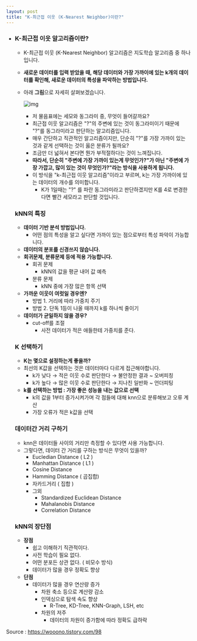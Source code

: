 ```yaml
---
layout: post
title: "K-최근접 이웃 (K-Nearest Neighbor)이란?"
---
```


- ### K-최근접 이웃 알고리즘이란?

  - K-최근접 이웃 (K-Nearest Neighbor) 알고리즘은 지도학습 알고리즘 중 하나입니다.

  - **새로운 데이터를 입력 받았을 때, 해당 데이터와 가장 가까이에 있는 k개의 데이터를 확인해, 새로운 데이터의 특성을 파악하는 방법입니다.**

  - 아래 **그림**으로 자세히 살펴보겠습니다.

    ![img](https://blog.kakaocdn.net/dn/bJ2ECl/btqM5fWzhmv/U2Qz5DMgCvYqsTCpNn7woK/img.png)

    - 저 물음표에는 세모와 동그라미 중, 무엇이 들어갈까요?
    - 최근접 이웃 알고리즘은 "?"의 주변에 있는 것이 동그라미이기 때문에 "?"를 동그라미라고 판단하는 알고리즘입니다.
    - 매우 간단하고 직관적인 알고리즘이지만, 단순히 "?"를 가장 가까이 있는 것과 같게 선택하는 것이 옳은 분류가 될까요?
    - 조금만 더 넓혀서 본다면 뭔가 부적절하다는 것이 느껴집니다.
    - **따라서, 단순히 "주변에 가장 가까이 있는게 무엇인가?"가 아닌 "주변에 가장 가깝고, 많이 있는 것이 무엇인가?"라는 방식을 사용하게 됩니다.**
    - 이 방식을 "k-최근접 이웃 알고리즘"이라고 부르며, k는 가장 가까이에 있는 데이터의 개수를 의미합니다.
      - K가 1일때는 "?" 를 파란 동그라미라고 판단하겠지만 K를 4로 변경한다면 빨간 세모라고 판단할 것입니다.

  ### kNN의 특징

  - **데이터 기반 분석 방법입니다.**
    - 어떤 점의 특성을 알고 싶다면 가까이 있는 점으로부터 특성 파악이 가능합니다.
  - **데이터의 분포를 신경쓰지 않습니다.**
  - **회귀문제, 분류문제 등에 적용 가능합니다.**
    - 회귀 문제
      - kNN의 값을 평균 내어 값 예측
    - 분류 문제
      - kNN 중에 가장 많은 항목 선택
  - **가까운 이웃이 여럿일 경우엔?**
    - 방법 1. 거리에 따라 가중치 주기
    - 방법 2. 단독 1등이 나올 때까지 k를 하나씩 줄이기
  - **데이터가 균일하지 않을 경우?**
    - cut-off를 조절
      - 사전 데이터가 적은 애들한테 가중치를 준다.

  ### K 선택하기

  - **K는 몇으로 설정하는게 좋을까?**
  - 최선의 K값을 선택하는 것은 데이터마다 다르게 접근해야합니다.
    - k가 낮다 → 적은 이웃 수로 판단한다 → 불안정한 결과 ~ 오버피칭
    - k가 높다 → 많은 이웃 수로 판단한다 → 지나친 일반화 ~ 언더피팅
  - **k를 선택하는 방법 : 가장 좋은 성능을 내는 값으로 선택**
    - k의 값을 1부터 증가시켜가며 각 점들에 대해 knn으로 분류해보고 오류 계산
    - 가장 오류가 적은 k값을 선택

  ### 데이터간 거리 구하기

  - knn은 데이터들 사이의 거리만 측정할 수 있다면 사용 가능합니다.
  - 그렇다면, 데이터 간 거리를 구하는 방식은 무엇이 있을까?
    - Eucledian Distance ( L2 )
    - Manhattan Distance ( L1 )
    - Cosine Distance
    - Hamming Distance ( 곱집합)
    - 자카드거리 ( 집합 )
    - 그외
      - Standardized Euclidean Distance
      - Mahalanobis Distance
      - Correlation Distance

  ### kNN의 장단점

  - **장점**
    - 쉽고 이해하기 직관적이다.
    - 사전 학습이 필요 없다.
    - 어떤 분포든 상관 없다. ( 비모수 방식)
    - 데이터가 많을 경우 정확도 향상
  - **단점**
    - 데이터가 많을 경우 연산량 증가
      - 차원 축소 등으로 계산량 감소
      - 인덱싱으로 탐색 속도 향상
        - R-Tree, KD-Tree, KNN-Graph, LSH, etc
      - 차원의 저주
        - 데이터의 차원이 증가함에 따라 정확도 급하락



Source : https://wooono.tistory.com/98
